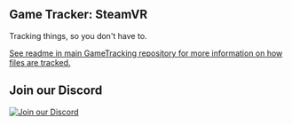 ## Game Tracker: SteamVR

Tracking things, so you don't have to.

[See readme in main GameTracking repository for more information on how files are tracked.](https://github.com/SteamDatabase/GameTracking#readme)

## Join our Discord

[![Join our Discord](https://discord.com/api/guilds/467730051622764565/embed.png?style=banner2)](https://steamdb.info/discord/)
